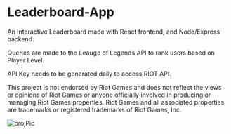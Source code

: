 # Leaderboard-App
An Interactive Leaderboard made with React frontend, and Node/Express backend. 

Queries are made to the Leauge of Legends API to rank users based on Player Level. 

API Key needs to be generated daily to access RIOT API. 

This project is not endorsed by Riot Games and does not reflect the views or opinions of Riot Games
or anyone officially involved in producing or managing Riot Games properties. Riot Games and all
associated properties are trademarks or registered trademarks of Riot Games, Inc.

![projPic](https://user-images.githubusercontent.com/29319134/231418793-e1e5acca-3938-4e6a-b9f4-26eda10177c6.jpg)
